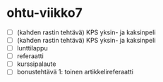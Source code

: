 # ohtu-viikko7

- [ ] (kahden rastin tehtävä) KPS yksin- ja kaksinpeli
- [ ] (kahden rastin tehtävä) KPS yksin- ja kaksinpeli
- [ ] lunttilappu
- [ ] referaatti
- [ ] kurssipalaute
- [ ] bonustehtävä 1: toinen artikkelireferaatti

